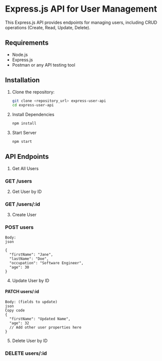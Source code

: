# Express.js API for User Management

This Express.js API provides endpoints for managing users, including CRUD operations (Create, Read, Update, Delete).

## Requirements

- Node.js
- Express.js
- Postman or any API testing tool

## Installation

1. Clone the repository:

   ```bash
   git clone <repository_url> express-user-api
   cd express-user-api

2. Install Dependencies

   ```bash
   npm install

3. Start Server

   ```bash
   npm start

## API Endpoints 


1. Get All Users
### GET /users


2. Get User by ID
### GET /users/:id


3. Create User
### POST users

    Body:
    json
    
    {
      "firstName": "Jane",
      "lastName": "Doe",
      "occupation": "Software Engineer", 
      "age": 30
    }

    
4. Update User by ID
#### PATCH users/:id


    Body: (fields to update)
    json
    Copy code
    {
      "firstName": "Updated Name",
      "age": 32
      // Add other user properties here
    }


5. Delete User by ID
### DELETE users/:id

